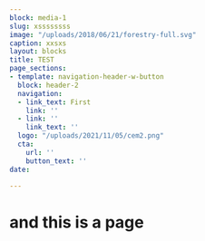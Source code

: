 ```yaml
---
block: media-1
slug: xssssssss
image: "/uploads/2018/06/21/forestry-full.svg"
caption: xxsxs
layout: blocks
title: TEST
page_sections:
- template: navigation-header-w-button
  block: header-2
  navigation:
  - link_text: First
    link: ''
  - link: ''
    link_text: ''
  logo: "/uploads/2021/11/05/cem2.png"
  cta:
    url: ''
    button_text: ''
date: 

---
```

# and this is a page